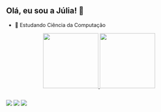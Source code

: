 ## Olá, eu sou a Júlia! 👋


- 🌱 Estudando Ciência da Computação

<div align="center">
  <a href="https://github.com/Julia-Gabriela">
  <img height="150em" src="https://github-readme-stats.vercel.app/api?username=Julia-Gabriela&show_icons=true&theme=radical&include_all_commits=true&count_private=true"/>
  <img height="150em" src="https://github-readme-stats.vercel.app/api/top-langs/?username=Julia-Gabriela&layout=compact&langs_count=7&theme=radical"/>
</div>
  
  ##
<div>

  <a href="https://instagram.com/juh_gabriela24" target="_blank"><img src="https://img.shields.io/badge/-Instagram-%23E4405F?style=for-the-badge&logo=instagram&logoColor=white" target="_blank"></a>
  <a href = "mailto:julia_gabriela9@hotmail.com"><img src="https://img.shields.io/badge/Microsoft_Outlook-0078D4?style=for-the-badge&logo=microsoft-outlook&logoColor=white" target="_blank"></a>
  <a href="https://www.linkedin.com/in/juliagabriela8/" target="_blank"><img src="https://img.shields.io/badge/-LinkedIn-%230077B5?style=for-the-badge&logo=linkedin&logoColor=white" target="_blank"></a> 
</div>
